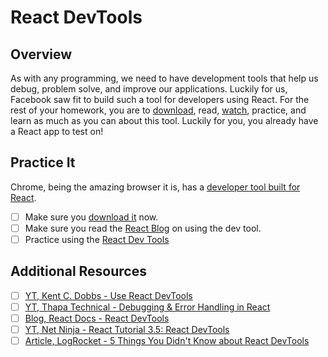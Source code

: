# React DevTools

## Overview

As with any programming, we need to have development tools that help us debug, problem solve, and improve our applications. Luckily for us, Facebook saw fit to build such a tool for developers using React. For the rest of your homework, you are to [download](#practice-it), read, [watch](#additional-resources), practice, and learn as much as you can about this tool. Luckily for you, you already have a React app to test on!

## Practice It

Chrome, being the amazing browser it is, has a [developer tool built for React](https://chrome.google.com/webstore/detail/react-developer-tools/fmkadmapgofadopljbjfkapdkoienihi?hl=en).

- [ ] Make sure you [download it](https://chrome.google.com/webstore/detail/react-developer-tools/fmkadmapgofadopljbjfkapdkoienihi?hl=en) now.
- [ ] Make sure you read the [React Blog](https://reactjs.org/blog/2015/09/02/new-react-developer-tools.html) on using the dev tool.
- [ ] Practice using the [React Dev Tools](#additional-resources)

## Additional Resources

- [ ] [YT, Kent C. Dobbs - Use React DevTools](https://youtu.be/DQjMiKEwl_E)
- [ ] [YT, Thapa Technical - Debugging & Error Handling in React](https://www.youtube.com/watch?v=EG0LhIfmUSo)
- [ ] [Blog, React Docs - React DevTools](https://reactjs.org/blog/2019/08/15/new-react-devtools.html)
- [ ] [YT, Net Ninja - React Tutorial 3.5: React DevTools](https://youtu.be/TRPfZ4INN9w)
- [ ] [Article, LogRocket - 5 Things You Didn't Know about React DevTools](https://blog.logrocket.com/5-things-you-didnt-know-about-react-devtools-2c6e0ef22529/)